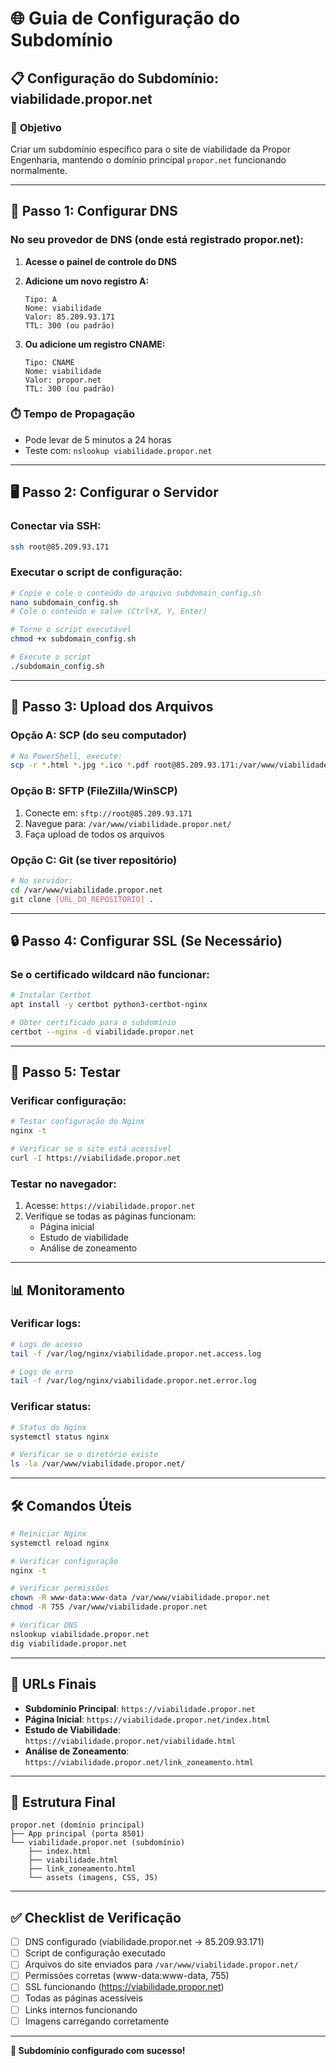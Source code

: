# 🌐 Guia de Configuração do Subdomínio

## 📋 Configuração do Subdomínio: viabilidade.propor.net

### 🎯 **Objetivo**
Criar um subdomínio específico para o site de viabilidade da Propor Engenharia, mantendo o domínio principal `propor.net` funcionando normalmente.

---

## 🔧 **Passo 1: Configurar DNS**

### No seu provedor de DNS (onde está registrado propor.net):

1. **Acesse o painel de controle do DNS**
2. **Adicione um novo registro A:**
   ```
   Tipo: A
   Nome: viabilidade
   Valor: 85.209.93.171
   TTL: 300 (ou padrão)
   ```

3. **Ou adicione um registro CNAME:**
   ```
   Tipo: CNAME
   Nome: viabilidade
   Valor: propor.net
   TTL: 300 (ou padrão)
   ```

### ⏱️ **Tempo de Propagação**
- Pode levar de 5 minutos a 24 horas
- Teste com: `nslookup viabilidade.propor.net`

---

## 🖥️ **Passo 2: Configurar o Servidor**

### Conectar via SSH:
```bash
ssh root@85.209.93.171
```

### Executar o script de configuração:
```bash
# Copie e cole o conteúdo do arquivo subdomain_config.sh
nano subdomain_config.sh
# Cole o conteúdo e salve (Ctrl+X, Y, Enter)

# Torne o script executável
chmod +x subdomain_config.sh

# Execute o script
./subdomain_config.sh
```

---

## 📁 **Passo 3: Upload dos Arquivos**

### Opção A: SCP (do seu computador)
```bash
# No PowerShell, execute:
scp -r *.html *.jpg *.ico *.pdf root@85.209.93.171:/var/www/viabilidade.propor.net/
```

### Opção B: SFTP (FileZilla/WinSCP)
1. Conecte em: `sftp://root@85.209.93.171`
2. Navegue para: `/var/www/viabilidade.propor.net/`
3. Faça upload de todos os arquivos

### Opção C: Git (se tiver repositório)
```bash
# No servidor:
cd /var/www/viabilidade.propor.net
git clone [URL_DO_REPOSITORIO] .
```

---

## 🔒 **Passo 4: Configurar SSL (Se Necessário)**

### Se o certificado wildcard não funcionar:
```bash
# Instalar Certbot
apt install -y certbot python3-certbot-nginx

# Obter certificado para o subdomínio
certbot --nginx -d viabilidade.propor.net
```

---

## 🧪 **Passo 5: Testar**

### Verificar configuração:
```bash
# Testar configuração do Nginx
nginx -t

# Verificar se o site está acessível
curl -I https://viabilidade.propor.net
```

### Testar no navegador:
1. Acesse: `https://viabilidade.propor.net`
2. Verifique se todas as páginas funcionam:
   - Página inicial
   - Estudo de viabilidade
   - Análise de zoneamento

---

## 📊 **Monitoramento**

### Verificar logs:
```bash
# Logs de acesso
tail -f /var/log/nginx/viabilidade.propor.net.access.log

# Logs de erro
tail -f /var/log/nginx/viabilidade.propor.net.error.log
```

### Verificar status:
```bash
# Status do Nginx
systemctl status nginx

# Verificar se o diretório existe
ls -la /var/www/viabilidade.propor.net/
```

---

## 🛠️ **Comandos Úteis**

```bash
# Reiniciar Nginx
systemctl reload nginx

# Verificar configuração
nginx -t

# Verificar permissões
chown -R www-data:www-data /var/www/viabilidade.propor.net
chmod -R 755 /var/www/viabilidade.propor.net

# Verificar DNS
nslookup viabilidade.propor.net
dig viabilidade.propor.net
```

---

## 🎯 **URLs Finais**

- **Subdomínio Principal**: `https://viabilidade.propor.net`
- **Página Inicial**: `https://viabilidade.propor.net/index.html`
- **Estudo de Viabilidade**: `https://viabilidade.propor.net/viabilidade.html`
- **Análise de Zoneamento**: `https://viabilidade.propor.net/link_zoneamento.html`

---

## 🔄 **Estrutura Final**

```
propor.net (domínio principal)
├── App principal (porta 8501)
└── viabilidade.propor.net (subdomínio)
    ├── index.html
    ├── viabilidade.html
    ├── link_zoneamento.html
    └── assets (imagens, CSS, JS)
```

---

## ✅ **Checklist de Verificação**

- [ ] DNS configurado (viabilidade.propor.net → 85.209.93.171)
- [ ] Script de configuração executado
- [ ] Arquivos do site enviados para `/var/www/viabilidade.propor.net/`
- [ ] Permissões corretas (www-data:www-data, 755)
- [ ] SSL funcionando (https://viabilidade.propor.net)
- [ ] Todas as páginas acessíveis
- [ ] Links internos funcionando
- [ ] Imagens carregando corretamente

---

**🎉 Subdomínio configurado com sucesso!** 